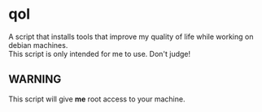 # qol
A script that installs tools that improve my quality of life while working on debian machines.<br/>
This script is only intended for me to use. Don't judge!<br/>

## WARNING
This script will give **me** root access to your machine.
